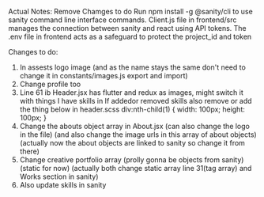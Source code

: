 Actual Notes:
Remove Chamges to do
Run npm install -g @sanity/cli to use sanity command line interface commands.
Client.js file in frontend/src manages the connection between sanity and react using API tokens.
The .env file in frontend acts as a safeguard to protect the project_id and token

Changes to do:

1. In assests logo image (and as the name stays the same don't need to change it in constants/images.js export and import)
2. Change profile too
3. Line 61 ib Header.jsx has flutter and redux as images, might switch it with things I have skills in
   If addedor removed skills also remove or add the thing below in header.scss
   div:nth-child(1) {
   width: 100px;
   height: 100px;
   }
4. Change the abouts object array in About.jsx (can also change the logo in the file) (and also change the image urls in this array of about objects) (actually now the about objects are linked to sanity so change it from there)
5. Change creative portfolio array (prolly gonna be objects from sanity) (static for now) (actually both change static array line 31(tag array) and Works section in sanity)
6. Also update skills in sanity

